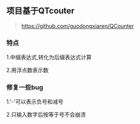 ## 项目基于QTcouter
> https://github.com/guodongxiaren/QCounter
### 特点
1.中缀表达式,转化为后缀表达式计算

2.用浮点数表示数
### 修复一些bug
1.'-'可以表示负号和减号

2.只输入数字后按等于号不会崩溃

